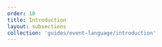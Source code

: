 ```yaml
---
order: 10
title: Introduction
layout: subsections
collection: 'guides/event-language/introduction'
---
```



